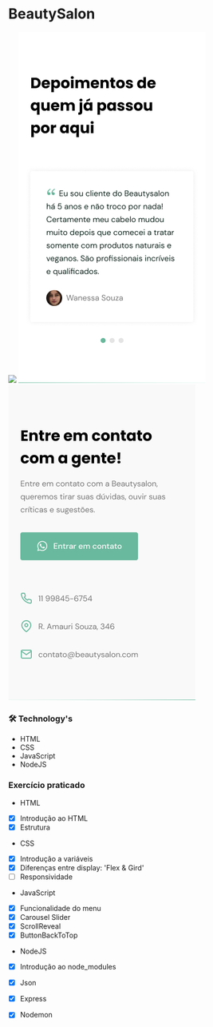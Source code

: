 # BeautySalon #

<img src="./public/assets/img/Início.jpg">
<img src="./public/assets/img/Depoimentos.jpg">
<img src="./public/assets/img/Contato.jpg">

### 🛠 Technology's 

- HTML
- CSS
- JavaScript
- NodeJS

### Exercício praticado

- HTML
- [x] Introdução ao HTML
- [x] Estrutura

- CSS
- [x] Introdução a variáveis
- [x] Diferenças entre display: 'Flex & Gird'
- [ ] Responsividade

- JavaScript
- [x] Funcionalidade do menu 
- [x] Carousel Slider
- [x] ScrollReveal
- [x] ButtonBackToTop

- NodeJS
- [x] Introdução ao node_modules
- [x] Json
- [x] Express
- [x] Nodemon

